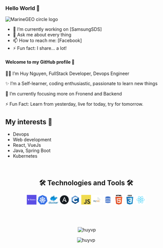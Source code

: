 ### Hello World 👋
<img src="http://studiopixel.in/wp-content/uploads/2017/11/senior-front-end-developer-openings-1.gif" alt="MarineGEO circle logo" width="60%">

- 🔭 I’m currently working on [SamsungSDS]
- 💬 Ask me about every thing
- 📫 How to reach me: [Facebook]
- ⚡ Fun fact: I share... a lot!

#### Welcome to my GitHub profile 🥰
👩‍💻 I’m Huy Nguyen, FullStack Developer, Devops Engineer

✨ I’m a Self-learner, coding enthusiastic, passionate to learn new things 

🌱 I’m currently focusing more on Fronend and Backend  

⚡ Fun Fact: Learn from yesterday, live for today, try for tomorrow.
<br/>
## My interests 💙
* Devops 
* Web development
* React, VueJs
* Java, Spring Boot
* Kubernetes
<br/>

<h2 align="center">🛠 Technologies and Tools 🛠</h2>
<div align = "center">
  <span><img height="30" src="https://raw.githubusercontent.com/github/explore/80688e429a7d4ef2fca1e82350fe8e3517d3494d/topics/terraform/terraform.png"></span>
  <span><img height="30" src="https://raw.githubusercontent.com/github/explore/01ea2a586e5da744792d0ccfce2f68b861f29301/topics/kubernetes/kubernetes.png"></span>
  <span><img height="30" src="https://raw.githubusercontent.com/github/explore/80688e429a7d4ef2fca1e82350fe8e3517d3494d/topics/docker/docker.png"></span>
  <span><img height="30" src="https://raw.githubusercontent.com/github/explore/80688e429a7d4ef2fca1e82350fe8e3517d3494d/topics/ansible/ansible.png"></span>
  <span><img height="30" src="https://raw.githubusercontent.com/github/explore/80688e429a7d4ef2fca1e82350fe8e3517d3494d/topics/c/c.png"></span>
  <span><img height="30" src="https://raw.githubusercontent.com/github/explore/80688e429a7d4ef2fca1e82350fe8e3517d3494d/topics/javascript/javascript.png"></span>
  <span><img height="30" src="https://raw.githubusercontent.com/github/explore/80688e429a7d4ef2fca1e82350fe8e3517d3494d/topics/mysql/mysql.png"></span>
  <span><img height="30" src="https://raw.githubusercontent.com/github/explore/80688e429a7d4ef2fca1e82350fe8e3517d3494d/topics/sql/sql.png"></span>
  <span><img height="30" src="https://raw.githubusercontent.com/github/explore/80688e429a7d4ef2fca1e82350fe8e3517d3494d/topics/html/html.png"></span>
  <span><img height="30" src="https://raw.githubusercontent.com/github/explore/80688e429a7d4ef2fca1e82350fe8e3517d3494d/topics/css/css.png"></span>
  <span><img height="30" src="https://raw.githubusercontent.com/github/explore/80688e429a7d4ef2fca1e82350fe8e3517d3494d/topics/react/react.png"></span>
  <br/>
  <br/>
  <br/>
  <br/>

<p>&nbsp;<img align="center" src="https://github-readme-stats.vercel.app/api?username=huyvp&&show=reviews,discussions_started,discussions_answered,prs_merged,prs_merged_percentage&theme=onedark" alt="huyvp" /></p>
<p><img align="center" src="https://github-readme-streak-stats.herokuapp.com/?user=huyvp&" alt="huyvp" /></p>
